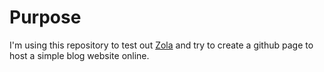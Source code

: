 # Purpose

I'm using this repository to test out [Zola](https://www.getzola.org/) and try to create a github page to host a simple blog website online.

